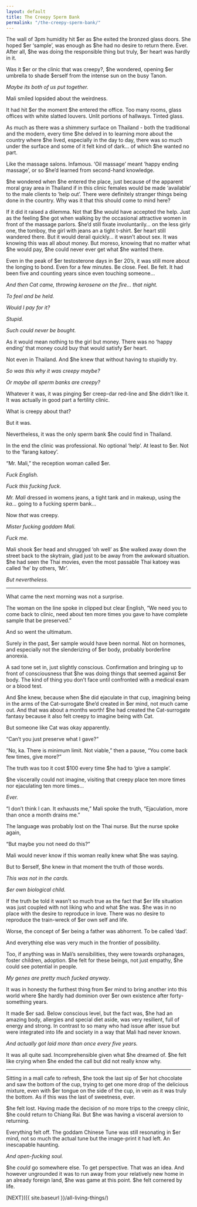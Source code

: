 ```yaml
---
layout: default
title: The Creepy Sperm Bank
permalink: "/the-creepy-sperm-bank/"
---
```

<!-- wp:paragraph -->

The wall of 3pm humidity hit $er as $he exited the bronzed glass doors. She hoped $er ‘sample’, was enough as $he had no desire to return there. Ever. After all, $he was doing the responsible thing but truly, $er heart was hardly in it.

<!-- /wp:paragraph -->

<!-- wp:paragraph -->

Was it $er or the clinic that was creepy?, $he wondered, opening $er umbrella to shade $erself from the intense sun on the busy Tanon.&nbsp;

<!-- /wp:paragraph -->

<!-- wp:paragraph -->

_Maybe its both of us put together._

<!-- /wp:paragraph -->

<!-- wp:paragraph -->

Mali smiled lopsided about the weirdness.

<!-- /wp:paragraph -->

<!-- wp:paragraph -->

It had hit $er the moment $he entered the office. Too many rooms, glass offices with white slatted louvers. Unlit portions of hallways. Tinted glass.

<!-- /wp:paragraph -->

<!-- wp:paragraph -->

As much as there was a shimmery surface on Thailand - both the traditional and the modern, every time $he delved in to learning more about the country where $he lived, especially in the day to day, there was so much under the surface and some of it felt kind of dark… of which $he wanted no part.&nbsp;

<!-- /wp:paragraph -->

<!-- wp:paragraph -->

Like the massage salons. Infamous. ‘Oil massage’ meant ‘happy ending massage’, or so $he’d learned from second-hand knowledge.

<!-- /wp:paragraph -->

<!-- wp:paragraph -->

$he wondered when $he entered the place, just because of the apparent moral gray area in Thailand if in this clinic females would be made ‘available’ to the male clients to ‘help out’. There were definitely stranger things being done in the country. Why was it that this should come to mind here?

<!-- /wp:paragraph -->

<!-- wp:paragraph -->

If it did it raised a dilemma. Not that $he would have accepted the help. Just as the feeling $he got when walking by the occasional attractive women in front of the massage parlors. $he’d still fixate involuntarily… on the less girly one, the tomboy, the girl with jeans an a tight t-shirt. $er heart still wandered there. But it would derail quickly… it wasn’t about sex. It was knowing this was all about money. But moreso, knowing that no matter what $he would pay, $he could never ever get what $he wanted there.&nbsp;

<!-- /wp:paragraph -->

<!-- wp:paragraph -->

Even in the peak of $er testosterone days in $er 20’s, it was still more about the longing to bond. Even for a few minutes. Be close. Feel. Be felt. It had been five and counting years since even touching someone…&nbsp;

<!-- /wp:paragraph -->

<!-- wp:paragraph -->

_And then Cat came, throwing kerosene on the fire… that night._&nbsp;

<!-- /wp:paragraph -->

<!-- wp:paragraph -->

_To feel and be held.&nbsp;_

<!-- /wp:paragraph -->

<!-- wp:paragraph -->

_Would I pay for it?_

<!-- /wp:paragraph -->

<!-- wp:paragraph -->

_Stupid.&nbsp;_

<!-- /wp:paragraph -->

<!-- wp:paragraph -->

_Such could never be bought.&nbsp;_

<!-- /wp:paragraph -->

<!-- wp:paragraph -->

As it would mean nothing to the girl but money. There was no ‘happy ending’ that money could buy that would satisfy $er heart.&nbsp;

<!-- /wp:paragraph -->

<!-- wp:paragraph -->

Not even in Thailand. And $he knew that without having to stupidly try.

<!-- /wp:paragraph -->

<!-- wp:paragraph -->

_So was this why it was creepy maybe?&nbsp;_

<!-- /wp:paragraph -->

<!-- wp:paragraph -->

_Or maybe all sperm banks are creepy?&nbsp;_

<!-- /wp:paragraph -->

<!-- wp:paragraph -->

Whatever it was, it was pinging $er creep-dar red-line and $he didn’t like it. It was actually in good part a fertility clinic.&nbsp;

<!-- /wp:paragraph -->

<!-- wp:paragraph -->

What is creepy about that?&nbsp;

<!-- /wp:paragraph -->

<!-- wp:paragraph -->

But it was.&nbsp;

<!-- /wp:paragraph -->

<!-- wp:paragraph -->

Nevertheless, it was the only sperm bank $he could find in Thailand.&nbsp;

<!-- /wp:paragraph -->

<!-- wp:paragraph -->

In the end the clinic was professional. No optional ‘help’. At least to $er. Not to the ‘farang katoey’.

<!-- /wp:paragraph -->

<!-- wp:paragraph -->

“Mr. Mali,” the reception woman called $er. &nbsp;

<!-- /wp:paragraph -->

<!-- wp:paragraph -->

_Fuck English.&nbsp;_

<!-- /wp:paragraph -->

<!-- wp:paragraph -->

_Fuck this fucking fuck._

<!-- /wp:paragraph -->

<!-- wp:paragraph -->

_Mr. Mali_ dressed in womens jeans, a tight tank and in makeup, using the _ka_… going to a fucking sperm bank…

<!-- /wp:paragraph -->

<!-- wp:paragraph -->

Now _that_ was creepy.

<!-- /wp:paragraph -->

<!-- wp:paragraph -->

_Mister fucking goddam Mali.&nbsp;_

<!-- /wp:paragraph -->

<!-- wp:paragraph -->

_Fuck me._

<!-- /wp:paragraph -->

<!-- wp:paragraph -->

Mali shook $er head and shrugged ‘oh well’ as $he walked away down the street back to the skytrain, glad just to be away from the awkward situation. $he had seen the Thai movies, even the most passable Thai katoey was called ‘he’ by others, ‘Mr’.&nbsp;

<!-- /wp:paragraph -->

<!-- wp:paragraph -->

_But nevertheless._

<!-- /wp:paragraph -->

<!-- wp:separator -->

* * *
<!-- /wp:separator -->

<!-- wp:paragraph -->

What came the next morning was not a surprise.

<!-- /wp:paragraph -->

<!-- wp:paragraph -->

The woman on the line spoke in clipped but clear English, “We need you to come back to clinic, need about ten more times you gave to have complete sample that be preserved.”

<!-- /wp:paragraph -->

<!-- wp:paragraph -->

And so went the ultimatum.&nbsp;

<!-- /wp:paragraph -->

<!-- wp:paragraph -->

Surely in the past, $er sample would have been normal. Not on hormones, and especially not the slenderizing of $er body, probably borderline anorexia.

<!-- /wp:paragraph -->

<!-- wp:paragraph -->

A sad tone set in, just slightly conscious. Confirmation and bringing up to front of consciousness that $he was doing things that seemed against $er body. The kind of thing you don’t face until confronted with a medical exam or a blood test.&nbsp;

<!-- /wp:paragraph -->

<!-- wp:paragraph -->

And $he knew, because when $he did ejaculate in that cup, imagining being in the arms of the Cat-surrogate $he’d created in $er mind, not much came out. And that was about a months worth! $he had created the Cat-surrogate fantasy because it also felt creepy to imagine being with Cat.&nbsp;

<!-- /wp:paragraph -->

<!-- wp:paragraph -->

But someone like Cat was okay apparently.&nbsp;

<!-- /wp:paragraph -->

<!-- wp:paragraph -->

“Can’t you just preserve what I gave?”

<!-- /wp:paragraph -->

<!-- wp:paragraph -->

“No, ka. There is minimum limit. Not viable,” then a pause, “You come back few times, give more?”

<!-- /wp:paragraph -->

<!-- wp:paragraph -->

The truth was too it cost $100 every time $he had to ‘give a sample’.&nbsp;

<!-- /wp:paragraph -->

<!-- wp:paragraph -->

$he viscerally could not imagine, visiting that creepy place ten more times nor ejaculating ten more times…&nbsp;

<!-- /wp:paragraph -->

<!-- wp:paragraph -->

_Ever._

<!-- /wp:paragraph -->

<!-- wp:paragraph -->

“I don’t think I can. It exhausts me,” Mali spoke the truth, “Ejaculation, more than once a month drains me.”

<!-- /wp:paragraph -->

<!-- wp:paragraph -->

The language was probably lost on the Thai nurse. But the nurse spoke again,

<!-- /wp:paragraph -->

<!-- wp:paragraph -->

“But maybe you not need do this?”

<!-- /wp:paragraph -->

<!-- wp:paragraph -->

Mali would never know if this woman really knew what $he was saying.&nbsp;

<!-- /wp:paragraph -->

<!-- wp:paragraph -->

But to $erself, $he knew in that moment the truth of those words.

<!-- /wp:paragraph -->

<!-- wp:paragraph -->

_This was not in the cards.&nbsp;_

<!-- /wp:paragraph -->

<!-- wp:paragraph -->

_$er own biological child.&nbsp;_

<!-- /wp:paragraph -->

<!-- wp:paragraph -->

If the truth be told it wasn’t so much true as the fact that $er life situation was just coupled with not liking who and what $he was. $he was in no place with the desire to reproduce in love. There was no desire to reproduce the train-wreck of $er own self and life.&nbsp;

<!-- /wp:paragraph -->

<!-- wp:paragraph -->

Worse, the concept of $er being a father was abhorrent. To be called ‘dad’. &nbsp;

<!-- /wp:paragraph -->

<!-- wp:paragraph -->

And everything else was very much in the frontier of possibility.

<!-- /wp:paragraph -->

<!-- wp:paragraph -->

Too, if anything was in Mali’s sensibilities, they were towards orphanages, foster children, adoption. $he felt for these beings, not just empathy, $he could see potential in people.&nbsp;

<!-- /wp:paragraph -->

<!-- wp:paragraph -->

_My genes are pretty much fucked anyway_.&nbsp;

<!-- /wp:paragraph -->

<!-- wp:paragraph -->

It was in honesty the furthest thing from $er mind to bring another into this world where $he hardly had dominion over $er own existence after forty-something years.

<!-- /wp:paragraph -->

<!-- wp:paragraph -->

It made $er sad. Below conscious level, but the fact was, $he had an amazing body, allergies and special diet aside, was very resilient, full of energy and strong. In contrast to so many who had issue after issue but were integrated into life and society in a way that Mali had never known.&nbsp;

<!-- /wp:paragraph -->

<!-- wp:paragraph -->

_And actually got laid more than once every five years._

<!-- /wp:paragraph -->

<!-- wp:paragraph -->

It was all quite sad. Incomprehensible given what $he dreamed of. $he felt like crying when $he ended the call but did not really know why.

<!-- /wp:paragraph -->

<!-- wp:separator -->

* * *
<!-- /wp:separator -->

<!-- wp:paragraph -->

Sitting in a mall cafe to refresh, $he took the last sip of $er hot chocolate and saw the bottom of the cup, trying to get one more drop of the delicious mixture, even with $er tongue on the side of the cup, in vein as it was truly the bottom. As if this was the last of sweetness, ever.

<!-- /wp:paragraph -->

<!-- wp:paragraph -->

$he felt lost. Having made the decision of no more trips to the creepy clinic, $he could return to Chiang Rai. But $he was having a visceral aversion to returning.&nbsp;

<!-- /wp:paragraph -->

<!-- wp:paragraph -->

Everything felt off. The goddam Chinese Tune was still resonating in $er mind, not so much the actual tune but the image-print it had left. An inescapable haunting.&nbsp;

<!-- /wp:paragraph -->

<!-- wp:paragraph -->

_And open-fucking soul._

<!-- /wp:paragraph -->

<!-- wp:paragraph -->

$he _could_ go somewhere else. To get perspective. That was an idea. And however ungrounded it was to run away from your relatively new home in an already foreign land, $he was game at this point. $he felt cornered by life.

<!-- /wp:paragraph -->

<!-- wp:paragraph -->

[NEXT]({{ site.baseurl }}/all-living-things/)

<!-- /wp:paragraph -->

